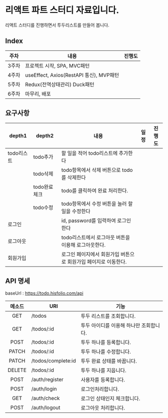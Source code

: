 # 리액트 파트 스터디 자료입니다.

리액트 스터디를 진행하면서 투두리스트를 만들어 봅니다.

## Index

| 주차  | 내용                                    | 진행도 |
| :---: | --------------------------------------- | :----: |
| 3주차 | 프로젝트 시작, SPA, MVC패턴             |        |
| 4주차 | useEffect, Axios(RestAPI 통신), MVP패턴 |        |
| 5주차 | Redux(전역상태관리) Duck패턴            |        |
| 6주차 | 마무리, 배포                            |        |

## 요구사항

| depth1     | depth2        | 내용                                                            | 일정 | 진행도 |
| ---------- | ------------- | --------------------------------------------------------------- | ---- | ------ |
| todo리스트 | todo추가      | 할 일을 적어 todo리스트에 추가한다                              |      |        |
|            | todo삭제      | todo항목에서 삭제 버튼으로 todo를 삭제한다                      |      |        |
|            | todo완료 체크 | todo를 클릭하여 완료 처리한다.                                  |      |        |
|            | todo수정      | todo항목에서 수정 버튼을 눌러 할 일을 수정한다                  |      |        |
| 로그인     |               | id, password를 입력하여 로그인한다                              |      |        |
| 로그아웃   |               | todo리스트에서 로그아웃 버튼을 이용해 로그아웃한다.             |      |        |
| 회원가입   |               | 로그인 페이지에서 회원가입 버튼으로 회원가입 페이지로 이동한다. |      |        |

## API 명세

baseUrl : https://todo.hisfolio.com/api

| 메소드 | URI                | 기능                                    |
| :----: | ------------------ | --------------------------------------- |
|  GET   | /todos             | 투두 리스트를 조회합니다.               |
|  GET   | /todos/:id         | 투두 아이디를 이용해 하나만 조회합니다. |
|  POST  | /todos/:id         | 투두 하나를 등록합니다.                 |
| PATCH  | /todos/:id         | 투두 하나를 수정합니다.                 |
| PATCH  | /todos/complete:id | 투두 완료 상태를 바꿉니다.              |
| DELETE | /todos/:id         | 투두 하나를 지웁니다.                   |
|  POST  | /auth/register     | 사용자를 등록합니다.                    |
|  POST  | /auth/login        | 로그인처리합니다.                       |
|  GET   | /auth/check        | 로그인 상태인지 체크합니다.             |
|  POST  | /auth/logout       | 로그아웃 처리합니다.                    |
